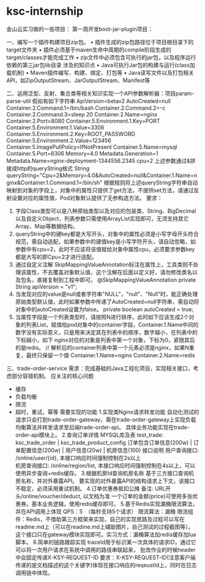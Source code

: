 # ksc-internship
金山云实习做的一些项目：
第一周开发boot-jar-plugin项目：

一、编写⼀个插件构建项⽬zip包。
• 插件⽣成的zip包路径位于项⽬根⽬录下的target⽂件夹
• 插件必须基于maven⽣命中周期的compile阶段⽣成的target/classes才能完成⼯作
• zip⽂件中必须包含可执⾏的jar包，以及程序运⾏依赖的第三jar包lib⽬录
涉及的知识点
• Java可执⾏Jar包的构建与运⾏(class加载机制)
• Maven插件编写、构建、绑定、打包等
• Java读写⽂件以及打包相关API，如ZipOutputStream、JarOutputStream、Manifest等


二、运用泛型、反射、集合类等相关知识实现一个API参数解析器：项目param-parse-util
假如有如下字符串
ApiVersion=betav2
AutoCreated=null
Container.2.Command.1=/bin/bash
Container.2.Command.2=-c
Container.2.Command.3=sleep 20
Container.2.Name=nginx
Container.2.Port=8080
Container.5.Environment.1.Key=PORT
Container.5.Environment.1.Value=3306
Container.5.Environment.2.Key=ROOT_PASSWORD
Container.5.Environment.2.Value=123456
Container.5.ImagePullPolicy=IfNotPresent
Container.5.Name=mysql
Container.5.Port=8306
Memory=4.0
Metadata.Generation=1
Metadata.Name=nginx-deployment-1344556.2345
cpu=2
上述参数通过&拼接成http的queryString格式
String queryString="Cpu=2&Memory=4.0&AutoCreated=null&Container.1.Name=nginx&Container.1.Command.1=/bin/sh"
根据规则将上述queryString字符串自动映射到对象的字段上，对象中的属性只提供了get方法，不提供set方法，请通过反射设置对应的属性值，Pod对象默认提供了无参构造方法。
要求：
1. 字段Class类型可以是八种原始类型以及对应的包装类、String、BigDecimal以及自定义Object，列表参数只需使用ArrayList实现即可，无须支持其它Array、Map等数据结构。
2. queryString中的键key都是大写开头，对象中的属性必须是小写字母开头符合规范，需自动适配，如果参数中的键值key是小写字符开头，请自动忽略，如参数中有cpu=2，此时不应该将该值赋给对象中属性cpu，必须要求参数key都是大写的即Cpu=2才进行适配。
3. 通过自定义注解 SkipMappingValueAnnotation标注在属性上，工具类则不处理该属性，不去覆盖对象默认值，这个注解在后面以定义好，请勿修改类名以及包名，直接复制到工程中即可。
    @SkipMappingValueAnnotation
    private String apiVersion = "v1";
4. 当发现对应的value是null或者字符串"NULL"，"null"、"Null"时，能正确处理原始类型默认值，此时如果参数中传递了AutoCreated=null字符串，需自动将对象中的autoCreated设置为false。
private boolean autoCreated = true;
5. 当属性字段是一个列表类型时，请按照N进行排序，此时如下应该生成2个对象的列表List<Container>，赋值给pod对象中的container字段，Container.1.Name中间的数字没有实际意义，只是用来决定其在列表中的顺序，数字越小，在列表中的下标越小，如下 nginx对应的对象是列表中第一个对象，下标为0，紧随其后的是redis。
// 解析后的container列表中第一个元素必须是nginx，如果N重复，最终只保留一个值
Container.1.Name=nginx
Container.2.Name=redis

三、trade-order-service
需求：完成基础的Java工程化项目，实现相关接口，考虑部分容错机制。
应关注的核心问题
- 缓存
- 负载均衡
- 限流
- 超时，重试，幂等
需要实现的功能
1.实现类Nginx请求转发功能
自动化测试的请求只会打到trade-order-gateway，需在trade-order-gateway上实现负载均衡算法并转发请求至后端trade-order-api。
具体业务功能实现在trade-order-api模块上。
2.查询订单详情
MYSQL库及表
test_trade: ksc_trade_order | ksc_trade_product_config
订单包含订单信息(200w) | 订单配置信息(200w) | 用户信息(20w) | 机房信息(100)
接口说明
用户查询接口: /online/user/{id},  本接口响应时间强制控制在2s以上  
机房查询接口: /online/region/list,  本接口响应时间强制控制在4s以上，可以使用异步查询+redis缓存。
3.根据机房Id查询机房名称
基于三方接口查询机房名称，并对外暴露API。
要实现的对外暴露API的结构请求上下文，该接口不稳定，必须采用重试机制。
4.订单优惠券抵扣公摊
备注: URL开头/online/voucher/deduct,  以文档为准
一个订单的金额(price)可使用多张优惠券。基本业务逻辑，使用redis缓存即可。
5.基于Redis实现漏桶限流算法，并在API调用上体现
QPS：5　（每秒支持5个请求）
限流算法：漏桶
限流组件：Redis，不借助第三方框架来实现，自己的实现思路及过程可以写在readme.md上（可以在readme.md上辅助图片，自己测试的过程截图等）。
这个接口只在gateway模块实现即可。实习方式：漏桶算法加redis缓存加lua脚本。
6.简单的链路跟踪实现
traceId用于标识某一次具体的请求ID，通过它可以将一次用户请求在系统中调用的路径串联起来，
批改作业的时候header中会固定传递X-KSY-REQUEST-ID
要求：X-KSY-REQUEST-ID(注意客户端传递的是文档描述的这个关键字)体现在接口响应的reqeustId上，同时在日志调用链中体现。




